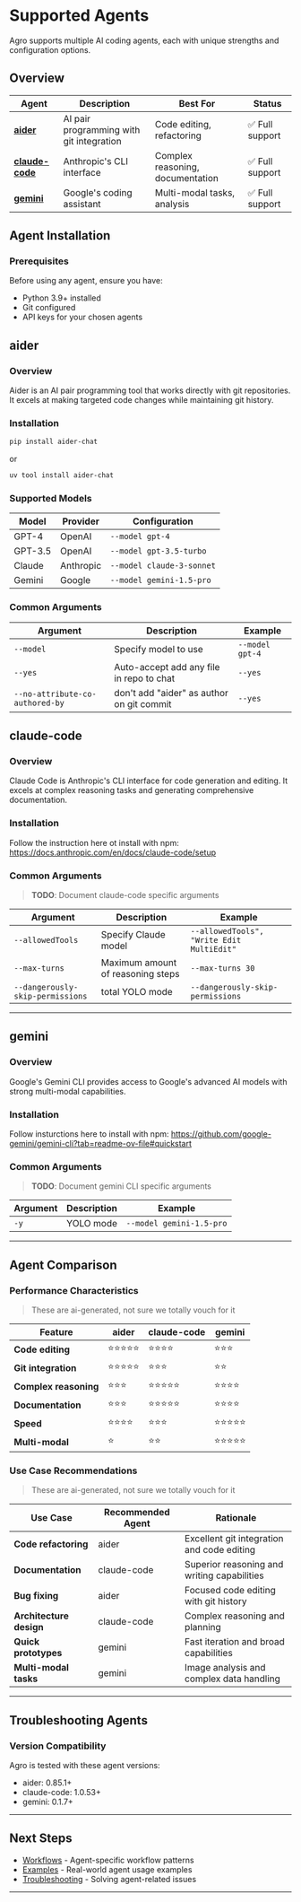 # Supported Agents

Agro supports multiple AI coding agents, each with unique strengths and configuration options.

## Overview

| Agent | Description | Best For | Status |
|-------|-------------|----------|--------|
| [**aider**](#aider) | AI pair programming with git integration | Code editing, refactoring | ✅ Full support |
| [**claude-code**](#claude-code) | Anthropic's CLI interface | Complex reasoning, documentation | ✅ Full support |
| [**gemini**](#gemini) | Google's coding assistant | Multi-modal tasks, analysis | ✅ Full support |

## Agent Installation

### Prerequisites

Before using any agent, ensure you have:
- Python 3.9+ installed
- Git configured
- API keys for your chosen agents


## aider

### Overview

Aider is an AI pair programming tool that works directly with git repositories. It excels at making targeted code changes while maintaining git history.

### Installation

```bash
pip install aider-chat
```

or 

```bash
uv tool install aider-chat
```

### Supported Models

| Model | Provider | Configuration |
|-------|----------|---------------|
| GPT-4 | OpenAI | `--model gpt-4` |
| GPT-3.5 | OpenAI | `--model gpt-3.5-turbo` |
| Claude | Anthropic | `--model claude-3-sonnet` |
| Gemini | Google | `--model gemini-1.5-pro` |

### Common Arguments

| Argument | Description | Example |
|----------|-------------|---------|
| `--model` | Specify model to use | `--model gpt-4` |
| `--yes` | Auto-accept add any file in repo to chat | `--yes` |
| `--no-attribute-co-authored-by` | don't add "aider" as author on git commit | `--yes` |

## claude-code

### Overview

Claude Code is Anthropic's CLI interface for code generation and editing. It excels at complex reasoning tasks and generating comprehensive documentation.

### Installation

Follow the instruction here ot install with npm: https://docs.anthropic.com/en/docs/claude-code/setup

### Common Arguments

> **TODO**: Document claude-code specific arguments

| Argument | Description | Example |
|----------|-------------|---------|
| `--allowedTools` | Specify Claude model | `--allowedTools", "Write Edit MultiEdit"` |
| `--max-turns` | Maximum amount of reasoning steps | `--max-turns 30` |
| `--dangerously-skip-permissions` | total YOLO mode | `--dangerously-skip-permissions` |

---

## gemini

### Overview

Google's Gemini CLI provides access to Google's advanced AI models with strong multi-modal capabilities.

### Installation

Follow insturctions here to install with npm: https://github.com/google-gemini/gemini-cli?tab=readme-ov-file#quickstart


### Common Arguments

> **TODO**: Document gemini CLI specific arguments

| Argument | Description | Example |
|----------|-------------|---------|
| `-y` | YOLO mode | `--model gemini-1.5-pro` |

---

## Agent Comparison

### Performance Characteristics

> These are ai-generated, not sure we totally vouch for it 

| Feature | aider | claude-code | gemini |
|---------|-------|-------------|--------|
| **Code editing** | ⭐⭐⭐⭐⭐ | ⭐⭐⭐⭐ | ⭐⭐⭐ |
| **Git integration** | ⭐⭐⭐⭐⭐ | ⭐⭐⭐ | ⭐⭐ |
| **Complex reasoning** | ⭐⭐⭐ | ⭐⭐⭐⭐⭐ | ⭐⭐⭐⭐ |
| **Documentation** | ⭐⭐⭐ | ⭐⭐⭐⭐⭐ | ⭐⭐⭐⭐ |
| **Speed** | ⭐⭐⭐⭐ | ⭐⭐⭐ | ⭐⭐⭐⭐⭐ |
| **Multi-modal** | ⭐ | ⭐⭐ | ⭐⭐⭐⭐⭐ |

### Use Case Recommendations

> These are ai-generated, not sure we totally vouch for it 

| Use Case | Recommended Agent | Rationale |
|----------|-------------------|-----------|
| **Code refactoring** | aider | Excellent git integration and code editing |
| **Documentation** | claude-code | Superior reasoning and writing capabilities |
| **Bug fixing** | aider | Focused code editing with git history |
| **Architecture design** | claude-code | Complex reasoning and planning |
| **Quick prototypes** | gemini | Fast iteration and broad capabilities |
| **Multi-modal tasks** | gemini | Image analysis and complex data handling |

---

## Troubleshooting Agents



### Version Compatibility

Agro is tested with these agent versions:
- aider: 0.85.1+
- claude-code: 1.0.53+
- gemini: 0.1.7+

---

## Next Steps

- [Workflows](workflows.md) - Agent-specific workflow patterns
- [Examples](examples.md) - Real-world agent usage examples
- [Troubleshooting](troubleshooting.md) - Solving agent-related issues

---

